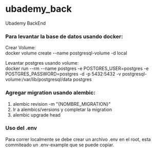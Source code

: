 # ubademy_back
Ubademy BackEnd

### Para levantar la base de datos usando docker:

Crear Volume: \
docker volume create --name postgresql-volume -d local

Levantar postgres usando volume: \
docker run --rm --name postgres -e POSTGRES_USER=postgres -e POSTGRES_PASSWORD=postgres -d -p 5432:5432 -v postgresql-volume:/var/lib/postgresql/data postgres

### Agregar migration usando alembic:

1. alembic revision -m "{NOMBRE_MIGRATION}"
2. Ir a alembics/versions y completar la migration
3. alembic upgrade head

### Uso del .env
Para correr localmente se debe crear un archivo .env en el root, esta commiteado un .env-example que se puede copiar.
